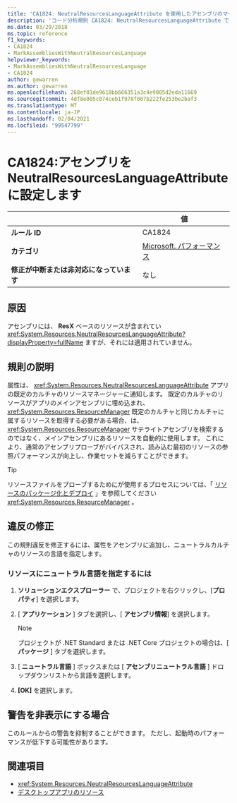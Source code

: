 ```yaml
---
title: 'CA1824: NeutralResourcesLanguageAttribute を使用したアセンブリのマーク (コード分析)'
description: 'コード分析規則 CA1824: NeutralResourcesLanguageAttribute でアセンブリにマークを付ける方法について説明します。'
ms.date: 03/29/2018
ms.topic: reference
f1_keywords:
- CA1824
- MarkAssembliesWithNeutralResourcesLanguage
helpviewer_keywords:
- MarkAssembliesWithNeutralResourcesLanguage
- CA1824
author: gewarren
ms.author: gewarren
ms.openlocfilehash: 268ef01de9618bb666351a3c4e9005d2eda11669
ms.sourcegitcommit: 4df8e005c074ceb1f978f007b222fe253be2baf3
ms.translationtype: MT
ms.contentlocale: ja-JP
ms.lasthandoff: 02/04/2021
ms.locfileid: "99547799"
---
```

# <a name="ca1824-mark-assemblies-with-neutralresourceslanguageattribute"></a>CA1824:アセンブリを NeutralResourcesLanguageAttribute に設定します

| | 値 |
|-|-|
| **ルール ID** |CA1824|
| **カテゴリ** |[Microsoft. パフォーマンス](performance-warnings.md)|
| **修正が中断または非対応になっています** |なし|

## <a name="cause"></a>原因

アセンブリには、 **ResX** ベースのリソースが含まれてい <xref:System.Resources.NeutralResourcesLanguageAttribute?displayProperty=fullName> ますが、それには適用されていません。

## <a name="rule-description"></a>規則の説明

属性は、 <xref:System.Resources.NeutralResourcesLanguageAttribute> アプリの既定のカルチャのリソースマネージャーに通知します。 既定のカルチャのリソースがアプリのメインアセンブリに埋め込まれ、 <xref:System.Resources.ResourceManager> 既定のカルチャと同じカルチャに属するリソースを取得する必要がある場合、は、 <xref:System.Resources.ResourceManager> サテライトアセンブリを検索するのではなく、メインアセンブリにあるリソースを自動的に使用します。 これにより、通常のアセンブリプローブがバイパスされ、読み込む最初のリソースの参照パフォーマンスが向上し、作業セットを減らすことができます。

> [!TIP]
> リソースファイルをプローブするためにが使用するプロセスについては、「 [リソースのパッケージ化とデプロイ](../../../framework/resources/packaging-and-deploying-resources-in-desktop-apps.md) 」を参照してください <xref:System.Resources.ResourceManager> 。

## <a name="fix-violations"></a>違反の修正

この規則違反を修正するには、属性をアセンブリに追加し、ニュートラルカルチャのリソースの言語を指定します。

### <a name="to-specify-the-neutral-language-for-resources"></a>リソースにニュートラル言語を指定するには

1. **ソリューションエクスプローラー** で、プロジェクトを右クリックし、[**プロパティ**] を選択します。

2. [ **アプリケーション** ] タブを選択し、[ **アセンブリ情報**] を選択します。

   > [!NOTE]
   > プロジェクトが .NET Standard または .NET Core プロジェクトの場合は、[ **パッケージ** ] タブを選択します。

3. [ **ニュートラル言語** ] ボックスまたは [ **アセンブリニュートラル言語** ] ドロップダウンリストから言語を選択します。

4. **[OK]** を選択します。

## <a name="when-to-suppress-warnings"></a>警告を非表示にする場合

このルールからの警告を抑制することができます。 ただし、起動時のパフォーマンスが低下する可能性があります。

## <a name="see-also"></a>関連項目

- <xref:System.Resources.NeutralResourcesLanguageAttribute>
- [デスクトップアプリのリソース](../../../framework/resources/index.md)
